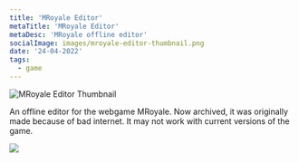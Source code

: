 ```yaml
---
title: 'MRoyale Editor'
metaTitle: 'MRoyale Editor'
metaDesc: 'MRoyale offline editor'
socialImage: images/mroyale-editor-thumbnail.png
date: '24-04-2022'
tags:
  - game
---
```


![MRoyale Editor Thumbnail](/images/mroyale-editor-thumbnail.png)

An offline editor for the webgame MRoyale. Now archived, it was originally made because of bad internet. It may not work with current versions of the game.

<a href="https://github.com/ERmilburn02/mroyale-editor">
<img src="https://opengraph.githubassets.com/786749ca83f9078a07449ac8e9910a13b6cd2a762a23de5c94370a859617eaba/ERmilburn02/mroyale-editor"></img>
</a>
